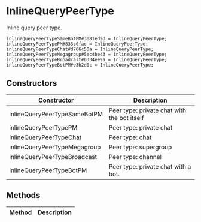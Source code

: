 # InlineQueryPeerType
Inline query peer type.

```
inlineQueryPeerTypeSameBotPM#3081ed9d = InlineQueryPeerType;
inlineQueryPeerTypePM#833c0fac = InlineQueryPeerType;
inlineQueryPeerTypeChat#d766c50a = InlineQueryPeerType;
inlineQueryPeerTypeMegagroup#5ec4be43 = InlineQueryPeerType;
inlineQueryPeerTypeBroadcast#6334ee9a = InlineQueryPeerType;
inlineQueryPeerTypeBotPM#e3b2d0c = InlineQueryPeerType;
```

## Constructors
| Constructor | Description |
| ---- | ----------- |
| inlineQueryPeerTypeSameBotPM | Peer type: private chat with the bot itself |
| inlineQueryPeerTypePM | Peer type: private chat |
| inlineQueryPeerTypeChat | Peer type: chat |
| inlineQueryPeerTypeMegagroup | Peer type: supergroup |
| inlineQueryPeerTypeBroadcast | Peer type: channel |
| inlineQueryPeerTypeBotPM | Peer type: private chat with a bot. |


## Methods
| Method | Description |
| ---- | ----------- |


